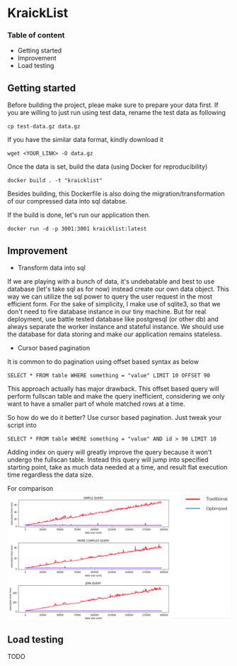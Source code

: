 # KraickList

### Table of content
- Getting started
- Improvement
- Load testing
## Getting started
Before building the project, pleae make sure to prepare your data first. If you are willing to just run using test data, rename the test data as following
```
cp test-data.gz data.gz
```
If you have the similar data format, kindly download it
```
wget <YOUR_LINK> -O data.gz
```

Once the data is set, build the data (using Docker for reproducibility)
```
docker build . -t "kraicklist"
```

Besides building, this Dockerfile is also doing the migration/transformation of our compressed data into sql databse.

If the build is done, let's run our application then.
```
docker run -d -p 3001:3001 kraicklist:latest
```


## Improvement
- Transform data into sql

If we are playing with a bunch of data, it's undebatable and best to use database (let's take sql as for now) instead create our own data object. This way we can utilize the sql power to query the user request in the most efficient form. For the sake of simplicity, I make use of sqlite3, so that we don't need to fire database instance in our tiny machine. But for real deployment, use battle tested database like postgresql (or other db) and always separate the worker instance and stateful instance. We should use the database for data storing and make our application remains stateless.

- Cursor based pagination

It is common to do pagination using offset based syntax as below
```
SELECT * FROM table WHERE something = "value" LIMIT 10 OFFSET 90
```

This approach actually has major drawback. This offset based query will perform fullscan table and make the query inefficient, considering we only want to have a smaller part of whole matched rows at a time.

So how do we do it better? Use cursor based pagination. Just tweak your script into
```
SELECT * FROM table WHERE something = "value" AND id > 90 LIMIT 10
```

Adding index on query will greatly improve the query because it won't undergo the fullscan table. Instead this query will jump into specified starting point, take as much data needed at a time, and result flat execution time regardless the data size. 

For comparison
<img src="./media/cursor-based-pagination.png"/>

## Load testing
TODO